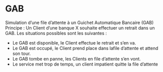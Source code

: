 # GAB
Simulation d’une file d’attente à un Guichet Automatique Bancaire (GAB)
Principe : 
Un Client d’une banque X souhaite effectuer un retrait dans un GAB. Les situations possibles sont les suivantes :
- Le GAB est disponible, le Client effectue le retrait et s’en va.
- Le GAB est occupé, le Client prend place dans lafile d’attente et attend son tour.
- Le GAB tombe en panne, les Clients en file d’attente s’en vont.
- Le service met trop de temps, un client impatient quitte la file d’attente
